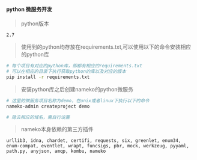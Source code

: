 #### python 微服务开发

> python版本

`2.7`

> 使用到的python均存放在requirements.txt,可以使用以下的命令安装相应的python库

```bash
# 每个项目有对应的python库，即都有相应的requirements.txt
# 可以在相应的目录下执行获取python的库以及对应的版本
pip install -r requirements.txt
```

> 安装python库之后创建nameko的python微服务

```bash
# 这里的微服务项目名称为demo，在unix或者linux下执行以下的命令
nameko-admin createproject demo

# 隐去相应的域名，需自行设置
```

> nameko本身依赖的第三方插件

```text
urllib3, idna, chardet, certifi, requests, six, greenlet, enum34, enum-compat, eventlet, wrapt, funcsigs, pbr, mock, werkzeug, pyyaml, path.py, anyjson, amqp, kombu, nameko
```

